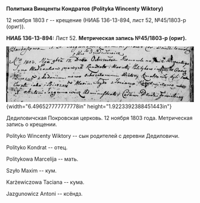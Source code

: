 **Политыка Винценты Кондратов (Polityka Wincenty Wiktory)**

12 ноября 1803 г -- крещение (НИАБ 136-13-894, лист 52, №45/1803-р
(ориг)).

**НИАБ 136-13-894:** Лист 52. **Метрическая запись №45/1803-р (ориг).**

![](./media/134b5483d73924779eeba82a7446e3ff6ad05b70.png){width="6.496527777777778in"
height="1.9223392388451443in"}

Дедиловичская Покровская церковь. 12 ноября 1803 года. Метрическая
запись о крещении.

Polityko Wincenty Wiktory -- сын родителей с деревни Дедиловичи.

Polityko Kondrat -- отец.

Politykowa Marcelija -- мать.

Szyło Maxim -- кум.

Karżewiczowa Taciana -- кума.

Jazgunowicz Antoni -- ксёндз.
